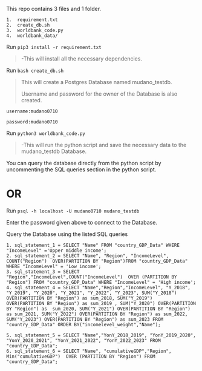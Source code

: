 
This repo contains 3 files and 1 folder.

	1.  requirement.txt
	2.  create_db.sh
	3.  worldbank_code.py
	4.  worldbank_data/
	

Run  ```pip3 install -r requirement.txt```

> -This will install all the necessary dependencies.

Run ```bash create_db.sh```
> This will create a Postgres Database named mudano_testdb. 
> 
> Username and password for the owner of the Database is also created.
 
	username:mudano0710
	
	password:mudano0710

Run ```python3 worldbank_code.py```

> -This will run the python script and save the necessary data to the mudano_testdb Database.

You can query the database directly from the python script by uncommenting the SQL queries section 
in the python script.

# OR

Run ```psql -h localhost -U mudano0710 mudano_testdb```

Enter the password given above to connect to the Database.

Query the Database using the listed SQL queries

	1. sql_statement_1 = SELECT "Name" FROM "country_GDP_Data" WHERE "IncomeLevel" ='Upper middle income'; 
	2. sql_statement_2 = SELECT "Name", "Region", "IncomeLevel", COUNT("Region")  OVER(PARTITION BY "Region")FROM "country_GDP_Data"  WHERE "IncomeLevel" = 'Low income';
	3. sql_statement_3 = SELECT "Region","IncomeLevel",COUNT("IncomeLevel")  OVER (PARTITION BY "Region") FROM "country_GDP_Data" WHERE "IncomeLevel" = 'High income'; 
	4. sql_statement_4 = SELECT "Name","Region","IncomeLevel", "Y_2018", "Y_2019", "Y_2020", "Y_2021", "Y_2022", "Y_2023", SUM("Y_2018") OVER(PARTITION BY "Region") as sum_2018, SUM("Y_2019") 			OVER(PARTITION BY "Region") as sum_2019 , SUM("Y_2020") OVER(PARTITION BY "Region") as 	sum_2020, SUM("Y_2021") OVER(PARTITION BY "Region") as sum_2021, SUM("Y_2022") OVER(PARTITION BY "Region") as sum_2022, SUM("Y_2023") OVER(PARTITION BY "Region") as sum_2023 FROM 		"country_GDP_Data" ORDER BY("incomelevel_weight","Name");

	5. sql_statement_5 = SELECT "Name","YonY_2018_2019", "YonY_2019_2020", "YonY_2020_2021", "YonY_2021_2022", "YonY_2022_2023" FROM "country_GDP_Data";
	6. sql_statement_6 = SELECT "Name", "cumulativeGDP","Region",  Min("cumulativeGDP")  OVER (PARTITION BY "Region") FROM "country_GDP_Data";
